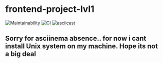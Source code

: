 # frontend-project-lvl1

[![Maintainability](https://api.codeclimate.com/v1/badges/a99a88d28ad37a79dbf6/maintainability)](https://codeclimate.com/github/dryga94/frontend-project-lvl1/maintainability)
[![CI](https://github.com/dryga94/frontend-project-lvl1/workflows/CI/badge.svg)](https://github.com/dryga94/frontend-project-lvl1/actions)
[![asciicast](https://asciinema.org/a/14.png)](https://asciinema.org/a/vQET5kvMwkZ3AcfYAojc3xAQe)
## Sorry for asciinema absence.. for now i cant install Unix system on my machine. Hope its not a big deal
